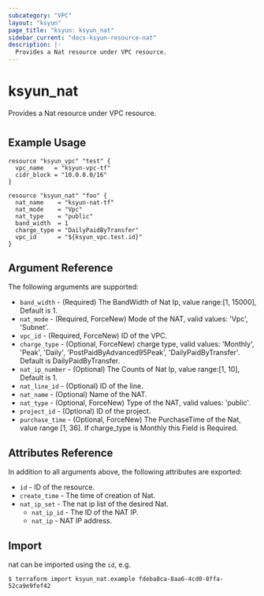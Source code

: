 ```yaml
---
subcategory: "VPC"
layout: "ksyun"
page_title: "ksyun: ksyun_nat"
sidebar_current: "docs-ksyun-resource-nat"
description: |-
  Provides a Nat resource under VPC resource.
---
```


# ksyun_nat

Provides a Nat resource under VPC resource.

#

## Example Usage

```hcl
resource "ksyun_vpc" "test" {
  vpc_name   = "ksyun-vpc-tf"
  cidr_block = "10.0.0.0/16"
}

resource "ksyun_nat" "foo" {
  nat_name    = "ksyun-nat-tf"
  nat_mode    = "Vpc"
  nat_type    = "public"
  band_width  = 1
  charge_type = "DailyPaidByTransfer"
  vpc_id      = "${ksyun_vpc.test.id}"
}
```

## Argument Reference

The following arguments are supported:

* `band_width` - (Required) The BandWidth of Nat Ip, value range:[1, 15000], Default is 1.
* `nat_mode` - (Required, ForceNew) Mode of the NAT, valid values: 'Vpc', 'Subnet'.
* `vpc_id` - (Required, ForceNew) ID of the VPC.
* `charge_type` - (Optional, ForceNew) charge type, valid values: 'Monthly', 'Peak', 'Daily', 'PostPaidByAdvanced95Peak', 'DailyPaidByTransfer'. Default is DailyPaidByTransfer.
* `nat_ip_number` - (Optional) The Counts of Nat Ip, value range:[1, 10], Default is 1.
* `nat_line_id` - (Optional) ID of the line.
* `nat_name` - (Optional) Name of the NAT.
* `nat_type` - (Optional, ForceNew) Type of the NAT, valid values: 'public'.
* `project_id` - (Optional) ID of the project.
* `purchase_time` - (Optional, ForceNew) The PurchaseTime of the Nat, value range [1, 36]. If charge_type is Monthly this Field is Required.

## Attributes Reference

In addition to all arguments above, the following attributes are exported:

* `id` - ID of the resource.
* `create_time` - The time of creation of Nat.
* `nat_ip_set` - The nat ip list of the desired Nat.
  * `nat_ip_id` - The ID of the NAT IP.
  * `nat_ip` - NAT IP address.


## Import

nat can be imported using the `id`, e.g.

```
$ terraform import ksyun_nat.example fdeba8ca-8aa6-4cd0-8ffa-52ca9e9fef42
```

